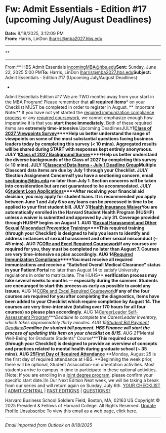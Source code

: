 # Fw: Admit Essentials - Edition #17 (upcoming July/August Deadlines)

**Date:** 8/18/2025, 3:12:09 PM  
**From:** Harris, LinDon <lharris@mba2027.hbs.edu>

---

**

---

From:** HBS Admit Essentials <incomingMBA@hbs.edu>**Sent:** Sunday, June 22, 2025 5:00 PM**To:** Harris, LinDon <lharris@mba2027.hbs.edu>**Subject:** Admit Essentials - Edition #17 (Upcoming July/August Deadlines) 
 

*
Admit Essentials
Edition #17
We are TWO months away from your start in the MBA Program! Please remember that **all required items*** on your Checklist MUST be completed in order to register in August. **
Important Note:** If you have not yet started the [required immunization compliance process](https://na01.safelinks.protection.outlook.com/?url=https%3A%2F%2Fclick.mc.email.hbs.edu%2F%3Fqs%3D5c9f0230d0b4703c7b8cd9278f766ebc25aa9a43f41f58f2da7998e154164ea8dec26457e78dafadf1bc45793295ea1e8ce620c16ef44d61&data=05%7C02%7C%7C746851dd5edb421418d808ddde8b1faa%7C84df9e7fe9f640afb435aaaaaaaaaaaa%7C1%7C0%7C638911411289141470%7CUnknown%7CTWFpbGZsb3d8eyJFbXB0eU1hcGkiOnRydWUsIlYiOiIwLjAuMDAwMCIsIlAiOiJXaW4zMiIsIkFOIjoiTWFpbCIsIldUIjoyfQ%3D%3D%7C0%7C%7C%7C&sdata=3DaExZFkROFdfiwKePD2Ed%2BahwHjdPooPSzR7qSN0LA%3D&reserved=0) or any [required coursework](https://na01.safelinks.protection.outlook.com/?url=https%3A%2F%2Fclick.mc.email.hbs.edu%2F%3Fqs%3D5c9f0230d0b4703cfd8754740a99e8d563c39b775090cb82904192f631ef94ed37a2bf3566af614aeb234f066bd8e55e0bb8d25cf514cc77&data=05%7C02%7C%7C746851dd5edb421418d808ddde8b1faa%7C84df9e7fe9f640afb435aaaaaaaaaaaa%7C1%7C0%7C638911411289170531%7CUnknown%7CTWFpbGZsb3d8eyJFbXB0eU1hcGkiOnRydWUsIlYiOiIwLjAuMDAwMCIsIlAiOiJXaW4zMiIsIkFOIjoiTWFpbCIsIldUIjoyfQ%3D%3D%7C0%7C%7C%7C&sdata=E%2FdTdX6J%2FA4Udts3k7w7Kb6lAcT2HU6sECtIAn8WMoU%3D&reserved=0), we cannot emphasize enough how imperative it is that you **start these immediately**. Both of these required items are **extremely time-intensive**.Upcoming DeadlinesJULY**1[Class of 2027 Viewpoints Survey](https://na01.safelinks.protection.outlook.com/?url=https%3A%2F%2Fclick.mc.email.hbs.edu%2F%3Fqs%3D5c9f0230d0b4703ca00700b187074eedd27eea42ca6a9f35bc5f49ac196f67e841762675500a000ae968a53787bd761118c213cddc3479b9&data=05%7C02%7C%7C746851dd5edb421418d808ddde8b1faa%7C84df9e7fe9f640afb435aaaaaaaaaaaa%7C1%7C0%7C638911411289186751%7CUnknown%7CTWFpbGZsb3d8eyJFbXB0eU1hcGkiOnRydWUsIlYiOiIwLjAuMDAwMCIsIlAiOiJXaW4zMiIsIkFOIjoiTWFpbCIsIldUIjoyfQ%3D%3D%7C0%7C%7C%7C&sdata=uyG%2B6AN7m3zW9eKlcb%2FN7Zb7Fy6e2%2F6mkjudIfPiv6o%3D&reserved=0)****Help us better understand the range of viewpoints on some of the most substantial questions facing business leaders today by completing this survey (< 10 mins). Aggregated results will be shared during START with responses kept entirely anonymous.
 JULY
1[Class of 2027 Background Survey](https://na01.safelinks.protection.outlook.com/?url=https%3A%2F%2Fclick.mc.email.hbs.edu%2F%3Fqs%3D5c9f0230d0b4703c977b27e2c44d6398712a23d3e612cfb9b2b95e74e31ed44c1cb3011d211a4e471f724ffa0fd305bcb06f193387b18a30&data=05%7C02%7C%7C746851dd5edb421418d808ddde8b1faa%7C84df9e7fe9f640afb435aaaaaaaaaaaa%7C1%7C0%7C638911411289201834%7CUnknown%7CTWFpbGZsb3d8eyJFbXB0eU1hcGkiOnRydWUsIlYiOiIwLjAuMDAwMCIsIlAiOiJXaW4zMiIsIkFOIjoiTWFpbCIsIldUIjoyfQ%3D%3D%7C0%7C%7C%7C&sdata=xq6sV%2F0m%2BKqK%2FuAZMZqQcqd0cV6FoSXbYsmolMmZKJo%3D&reserved=0)****Help us better understand the diverse backgrounds of the Class of 2027 by completing this survey (< 10 mins).
 JULY
1[Classcard Data Items - July 1 Deadline Group](https://na01.safelinks.protection.outlook.com/?url=https%3A%2F%2Fclick.mc.email.hbs.edu%2F%3Fqs%3D5c9f0230d0b4703c553c3e0a54bee8613b32b73130885b3e90a0ce09767cccc4f7c9bf3f3fbf64a8d84117f2b227f4b23abebf407417ae7b&data=05%7C02%7C%7C746851dd5edb421418d808ddde8b1faa%7C84df9e7fe9f640afb435aaaaaaaaaaaa%7C1%7C0%7C638911411289217614%7CUnknown%7CTWFpbGZsb3d8eyJFbXB0eU1hcGkiOnRydWUsIlYiOiIwLjAuMDAwMCIsIlAiOiJXaW4zMiIsIkFOIjoiTWFpbCIsIldUIjoyfQ%3D%3D%7C0%7C%7C%7C&sdata=aMk%2B7CbW4OEruiT7%2FjNlynXjfvvERwWuKg9p7HQr5WM%3D&reserved=0)****Multiple Classcard data items are due by July 1 through your Checklist.
 JULY
1Section Assignment Concerns****If you have a sectioning concern, email [sectioning@hbs.edu](mailto:sectioning@hbs.edu?subject=) no later than July 1. Section concerns will be taken into consideration but are not guaranteed to be accommodated.
 JULY
6[Student Loan Applications](https://na01.safelinks.protection.outlook.com/?url=https%3A%2F%2Fclick.mc.email.hbs.edu%2F%3Fqs%3D5c9f0230d0b4703c0f51e9bda1905bcb723c39c4834edeee2dbb7e266d9b1a24868911893bebe81ea4cb2418a6e2686ec9d9db03a50ad712&data=05%7C02%7C%7C746851dd5edb421418d808ddde8b1faa%7C84df9e7fe9f640afb435aaaaaaaaaaaa%7C1%7C0%7C638911411289234397%7CUnknown%7CTWFpbGZsb3d8eyJFbXB0eU1hcGkiOnRydWUsIlYiOiIwLjAuMDAwMCIsIlAiOiJXaW4zMiIsIkFOIjoiTWFpbCIsIldUIjoyfQ%3D%3D%7C0%7C%7C%7C&sdata=QDAkD0fQ%2FoBzYI0Pp18AXDhWwblgFI1y5PCizUzMBho%3D&reserved=0)****After receiving your financial aid decision, you may apply for student loans. It is recommended you apply between June 1 and July 6 so any loans can be processed in time to be applied to your first student bill.
 JULY
31[Health Insurance Waiver](https://na01.safelinks.protection.outlook.com/?url=https%3A%2F%2Fclick.mc.email.hbs.edu%2F%3Fqs%3D5c9f0230d0b4703c22e32293f9d654123f9e805a871c4cd9a97d7856e25b4add1252f0bff8c9859902e08ea34de99c8e6ac7090e965ffa8e&data=05%7C02%7C%7C746851dd5edb421418d808ddde8b1faa%7C84df9e7fe9f640afb435aaaaaaaaaaaa%7C1%7C0%7C638911411289251722%7CUnknown%7CTWFpbGZsb3d8eyJFbXB0eU1hcGkiOnRydWUsIlYiOiIwLjAuMDAwMCIsIlAiOiJXaW4zMiIsIkFOIjoiTWFpbCIsIldUIjoyfQ%3D%3D%7C0%7C%7C%7C&sdata=9wcWvJi1Si7GQ0k%2BhK6Ov16ce0mkiPx5J%2FgUAyqKw84%3D&reserved=0)****You are automatically enrolled in the Harvard Student Health Program (HUSHP) unless a waiver is submitted and approved by July 31**. Coverage provided through HUSHP begins on August 1.** AUG
1[Sexual Harassment and Other Sexual Misconduct Prevention Training](https://na01.safelinks.protection.outlook.com/?url=https%3A%2F%2Fclick.mc.email.hbs.edu%2F%3Fqs%3D5c9f0230d0b4703c8166a4d464d8cf23863db293444fa6e591bdf04d9f2b099062a3c1a52b6ea2abbc646b572553e927c18854a9ca45c4bb&data=05%7C02%7C%7C746851dd5edb421418d808ddde8b1faa%7C84df9e7fe9f640afb435aaaaaaaaaaaa%7C1%7C0%7C638911411289267556%7CUnknown%7CTWFpbGZsb3d8eyJFbXB0eU1hcGkiOnRydWUsIlYiOiIwLjAuMDAwMCIsIlAiOiJXaW4zMiIsIkFOIjoiTWFpbCIsIldUIjoyfQ%3D%3D%7C0%7C%7C%7C&sdata=mfgndNO38x76G00gR2xupcGw2kMsgXWQJU3aDYMO5EI%3D&reserved=0)****This required training (through your Checklist) is designed to help you learn to identify and address instances of sexual harassment and other sexual misconduct (~ 45 mins).
 AUG
7[CORe and Excel Required Coursework](https://na01.safelinks.protection.outlook.com/?url=https%3A%2F%2Fclick.mc.email.hbs.edu%2F%3Fqs%3D5c9f0230d0b4703c4e1c85239bf1fc528aaacc8d95df463c972133ed1e220042c1c02fdc8639ebf90036c7e195b67311efafce8221cfe0b5&data=05%7C02%7C%7C746851dd5edb421418d808ddde8b1faa%7C84df9e7fe9f640afb435aaaaaaaaaaaa%7C1%7C0%7C638911411289284568%7CUnknown%7CTWFpbGZsb3d8eyJFbXB0eU1hcGkiOnRydWUsIlYiOiIwLjAuMDAwMCIsIlAiOiJXaW4zMiIsIkFOIjoiTWFpbCIsIldUIjoyfQ%3D%3D%7C0%7C%7C%7C&sdata=zsbeXj7dBJT6rqTwGPRgUAuW%2BLKp3Hr41gpqSEmKMfY%3D&reserved=0)****If any courses are required for you, they must be completed no later than August 7. Courses are very time-intensive so plan accordingly.**** AUG
14[Required Immunization Compliance](https://na01.safelinks.protection.outlook.com/?url=https%3A%2F%2Fclick.mc.email.hbs.edu%2F%3Fqs%3D5c9f0230d0b4703c8e2dbf2ce86eed035958f815f2f4b6c99073012fdca66ffeabca2a06c5a1642bce092cd388affb8ffb3a80177053aec7&data=05%7C02%7C%7C746851dd5edb421418d808ddde8b1faa%7C84df9e7fe9f640afb435aaaaaaaaaaaa%7C1%7C0%7C638911411289300685%7CUnknown%7CTWFpbGZsb3d8eyJFbXB0eU1hcGkiOnRydWUsIlYiOiIwLjAuMDAwMCIsIlAiOiJXaW4zMiIsIkFOIjoiTWFpbCIsIldUIjoyfQ%3D%3D%7C0%7C%7C%7C&sdata=P1351BWpd8SoY1swPle%2FemXMqQjvY6TQin56wA9ah2U%3D&reserved=0)****You must receive all required immunizations and receive a "Satisfied Overall Medical Clearance" status in your Patient Porta**l no later than August 14 to satisfy University regulations in order to matriculate. The HUHS** **verification process may take **several weeks to months** — especially during the summer. Students are encouraged to start this process **as early as possible** to avoid any issues.** AUG
14[CORe and Excel Required Coursework](https://na01.safelinks.protection.outlook.com/?url=https%3A%2F%2Fclick.mc.email.hbs.edu%2F%3Fqs%3D5c9f0230d0b4703c4e1c85239bf1fc528aaacc8d95df463c972133ed1e220042c1c02fdc8639ebf90036c7e195b67311efafce8221cfe0b5&data=05%7C02%7C%7C746851dd5edb421418d808ddde8b1faa%7C84df9e7fe9f640afb435aaaaaaaaaaaa%7C1%7C0%7C638911411289317963%7CUnknown%7CTWFpbGZsb3d8eyJFbXB0eU1hcGkiOnRydWUsIlYiOiIwLjAuMDAwMCIsIlAiOiJXaW4zMiIsIkFOIjoiTWFpbCIsIldUIjoyfQ%3D%3D%7C0%7C%7C%7C&sdata=PXC4Axymg7syvFM1530KMiC1OhE5wqVF%2FZ5Jy025GyA%3D&reserved=0)****If any of the four courses are required for you after completing the diagnostics, items have been added to your Checklist which require completion by August 14. The courses are very time-intensive (totaling over 170 hours for all four courses) so please plan accordingly.**** AUG
14[CareerLeader Self-Assessment Program](https://na01.safelinks.protection.outlook.com/?url=https%3A%2F%2Fclick.mc.email.hbs.edu%2F%3Fqs%3D5c9f0230d0b4703cb4d4e5f1e85c6b3fc29ed146668ceb30351a40fad809f3336a21fb4b06e045c8af25e24e2f2b059c3f72cde09598d1d1&data=05%7C02%7C%7C746851dd5edb421418d808ddde8b1faa%7C84df9e7fe9f640afb435aaaaaaaaaaaa%7C1%7C0%7C638911411289335339%7CUnknown%7CTWFpbGZsb3d8eyJFbXB0eU1hcGkiOnRydWUsIlYiOiIwLjAuMDAwMCIsIlAiOiJXaW4zMiIsIkFOIjoiTWFpbCIsIldUIjoyfQ%3D%3D%7C0%7C%7C%7C&sdata=aIueeUqYBwI9vFJ4coyWy%2BwImTBWSHt0GTuJezNDAnA%3D&reserved=0)****Deadline to complete the CareerLeader inventory, which takes approximately thirty minutes.
 AUG
15[Student Bill Payment Deadline](https://na01.safelinks.protection.outlook.com/?url=https%3A%2F%2Fclick.mc.email.hbs.edu%2F%3Fqs%3D5c9f0230d0b4703c1d97683d0ec7408616c758bb3519fea5b802df28ed6a8c019f616e1e0865057db651a2af6fac3534e3bfacc7f39819c9&data=05%7C02%7C%7C746851dd5edb421418d808ddde8b1faa%7C84df9e7fe9f640afb435aaaaaaaaaaaa%7C1%7C0%7C638911411289352981%7CUnknown%7CTWFpbGZsb3d8eyJFbXB0eU1hcGkiOnRydWUsIlYiOiIwLjAuMDAwMCIsIlAiOiJXaW4zMiIsIkFOIjoiTWFpbCIsIldUIjoyfQ%3D%3D%7C0%7C%7C%7C&sdata=FGNUDNafKTQDzjl5sMAVkTpgFHiNx1DjXQwTfmp%2FS90%3D&reserved=0)****Deadline for student bill payment. HBS Finance will start the process of updating this item on your checklist on 8/15**.** AUG
21*"Mental Well-Being for Graduate Students" Course*****This required course (through your Checklist) is designed to provide an overview of concepts and practices related to mental health during graduate school (~ 35 mins).
 AUG
25[First Day of Required Attendance](https://na01.safelinks.protection.outlook.com/?url=https%3A%2F%2Fclick.mc.email.hbs.edu%2F%3Fqs%3D5c9f0230d0b4703c908c3e67a38d663638c04fb9f98f81bb2cf4c5fe681c48d45db0b4625bf3e6025437d4b9154a1dadfbac7ea52fc18d16&data=05%7C02%7C%7C746851dd5edb421418d808ddde8b1faa%7C84df9e7fe9f640afb435aaaaaaaaaaaa%7C1%7C0%7C638911411289369938%7CUnknown%7CTWFpbGZsb3d8eyJFbXB0eU1hcGkiOnRydWUsIlYiOiIwLjAuMDAwMCIsIlAiOiJXaW4zMiIsIkFOIjoiTWFpbCIsIldUIjoyfQ%3D%3D%7C0%7C%7C%7C&sdata=qrg0caRrkAy9dn1Ajh2YY62%2BtmXdj4iEGUJ1gmsHZ6s%3D&reserved=0)**
**Monday, August 25 is the first day of required attendance at HBS. **Beginning the week prior, there will be optional, Student Association-run orientation activities. Most students arrive to campus in time to participate in these optional activities. [Note: If you are enrolling in a [joint degree program](https://na01.safelinks.protection.outlook.com/?url=https%3A%2F%2Fclick.mc.email.hbs.edu%2F%3Fqs%3D5c9f0230d0b4703cfcfc70ce61ffd7d342f0c5414b6bfe06c441db6bb5604c1898ea9fbaac78f47be6890d7c45b7e4c975303704244f0123&data=05%7C02%7C%7C746851dd5edb421418d808ddde8b1faa%7C84df9e7fe9f640afb435aaaaaaaaaaaa%7C1%7C0%7C638911411289384576%7CUnknown%7CTWFpbGZsb3d8eyJFbXB0eU1hcGkiOnRydWUsIlYiOiIwLjAuMDAwMCIsIlAiOiJXaW4zMiIsIkFOIjoiTWFpbCIsIldUIjoyfQ%3D%3D%7C0%7C%7C%7C&sdata=HoF44z5vguK3Cwn5LAcBh0rXlS7bC02NqpGoXmJvRIs%3D&reserved=0), please confirm your specific start date.]In Our Next Edition
Next week, we will be taking a break from our series and will return again on Sunday, July 6th.
[YOUR CHECKLIST](https://na01.safelinks.protection.outlook.com/?url=https%3A%2F%2Fclick.mc.email.hbs.edu%2F%3Fqs%3D5c9f0230d0b4703c9f8d53f9190f4bd80943362e9265f0eafb8fc9f0a4c8026dc23a1b2c59e68f8e687338f761b7d321643874acad6dc673&data=05%7C02%7C%7C746851dd5edb421418d808ddde8b1faa%7C84df9e7fe9f640afb435aaaaaaaaaaaa%7C1%7C0%7C638911411289398202%7CUnknown%7CTWFpbGZsb3d8eyJFbXB0eU1hcGkiOnRydWUsIlYiOiIwLjAuMDAwMCIsIlAiOiJXaW4zMiIsIkFOIjoiTWFpbCIsIldUIjoyfQ%3D%3D%7C0%7C%7C%7C&sdata=WIWl%2BJmsT%2B3rEU2x38J4sCgnLaWTTRTLoJfx1cARCvE%3D&reserved=0) | [ADMIT CENTRAL](https://na01.safelinks.protection.outlook.com/?url=https%3A%2F%2Fclick.mc.email.hbs.edu%2F%3Fqs%3D5c9f0230d0b4703c6130e9a61eacd2c114fab77dd1e86b52123b1dd1ee51cad143a256498a156f69edb5ef0bf416e7b86da37b7aa7034fb6&data=05%7C02%7C%7C746851dd5edb421418d808ddde8b1faa%7C84df9e7fe9f640afb435aaaaaaaaaaaa%7C1%7C0%7C638911411289412883%7CUnknown%7CTWFpbGZsb3d8eyJFbXB0eU1hcGkiOnRydWUsIlYiOiIwLjAuMDAwMCIsIlAiOiJXaW4zMiIsIkFOIjoiTWFpbCIsIldUIjoyfQ%3D%3D%7C0%7C%7C%7C&sdata=fHKSNfp%2FRpuSYrpeFjKJiTjOsi1X4VcGXjtV%2F%2FSyS0U%3D&reserved=0) | [PAST EDITIONS](https://na01.safelinks.protection.outlook.com/?url=https%3A%2F%2Fclick.mc.email.hbs.edu%2F%3Fqs%3D5c9f0230d0b4703c70b555aa445ab23c3cea757190c3e603b6c70d0ef3ebfe9e1cc96a57edcd3358a602394ca4f1defc1c7efffab50d93ec&data=05%7C02%7C%7C746851dd5edb421418d808ddde8b1faa%7C84df9e7fe9f640afb435aaaaaaaaaaaa%7C1%7C0%7C638911411289427563%7CUnknown%7CTWFpbGZsb3d8eyJFbXB0eU1hcGkiOnRydWUsIlYiOiIwLjAuMDAwMCIsIlAiOiJXaW4zMiIsIkFOIjoiTWFpbCIsIldUIjoyfQ%3D%3D%7C0%7C%7C%7C&sdata=WWoBPD800NVNccCt8NXYri1tUVNjPJnFMv9Q2tW%2BqFg%3D&reserved=0) | [QUESTIONS?](https://na01.safelinks.protection.outlook.com/?url=https%3A%2F%2Fclick.mc.email.hbs.edu%2F%3Fqs%3D5c9f0230d0b4703c72a8184e257aced320192c66a6cc32d26779e827c8b8e4ecdf9f1a4f9175c243a1359afce063e84f9a8af2f0a2d1b74c&data=05%7C02%7C%7C746851dd5edb421418d808ddde8b1faa%7C84df9e7fe9f640afb435aaaaaaaaaaaa%7C1%7C0%7C638911411289441383%7CUnknown%7CTWFpbGZsb3d8eyJFbXB0eU1hcGkiOnRydWUsIlYiOiIwLjAuMDAwMCIsIlAiOiJXaW4zMiIsIkFOIjoiTWFpbCIsIldUIjoyfQ%3D%3D%7C0%7C%7C%7C&sdata=LoHENdtWdenGW9W7Gf%2FOPV6SNeLpYPro1NNMjJCAfXQ%3D&reserved=0)

Harvard Business School
Soldiers Field, Boston, MA, 02163 US
Copyright © 2025 President & Fellows of Harvard College. All Rights Reserved.
[Update Profile](https://na01.safelinks.protection.outlook.com/?url=https%3A%2F%2Fclick.mc.email.hbs.edu%2Fprofile_center.aspx%3Fqs%3D1b7ec934cc4d03d437c980823570b27983b2154de5f03cd5977866630afc8211565f5a1cc82578dc5f58ddbe066314f37a4e164f3e8cc8d014e5b06d9202803e&data=05%7C02%7C%7C746851dd5edb421418d808ddde8b1faa%7C84df9e7fe9f640afb435aaaaaaaaaaaa%7C1%7C0%7C638911411289456890%7CUnknown%7CTWFpbGZsb3d8eyJFbXB0eU1hcGkiOnRydWUsIlYiOiIwLjAuMDAwMCIsIlAiOiJXaW4zMiIsIkFOIjoiTWFpbCIsIldUIjoyfQ%3D%3D%7C0%7C%7C%7C&sdata=cs7zchznyfxL%2B%2BXRwP4L%2BpzdCHH7k8bXLLzyFXGaUL0%3D&reserved=0) [Unsubscribe](https://na01.safelinks.protection.outlook.com/?url=https%3A%2F%2Fclick.mc.email.hbs.edu%2Fsubscription_center.aspx%3Fqs%3D1b7ec934cc4d03d436de11670dd90a841cd2cfb1f16d5eefe3e2e1e4d42ca127cd86cbb2aeb7ebd66a2a692a066ecfc17ba7dea6211c4182e0676a581e475af2&data=05%7C02%7C%7C746851dd5edb421418d808ddde8b1faa%7C84df9e7fe9f640afb435aaaaaaaaaaaa%7C1%7C0%7C638911411289473774%7CUnknown%7CTWFpbGZsb3d8eyJFbXB0eU1hcGkiOnRydWUsIlYiOiIwLjAuMDAwMCIsIlAiOiJXaW4zMiIsIkFOIjoiTWFpbCIsIldUIjoyfQ%3D%3D%7C0%7C%7C%7C&sdata=UiCTFiNApuOcL9sXB74pnGA5Q1SXUMepKQelKsgP32U%3D&reserved=0)
To view this email as a web page, click [here](https://na01.safelinks.protection.outlook.com/?url=https%3A%2F%2Fview.mc.email.hbs.edu%2F%3Fqs%3D4b6770aed1a2b888b457d579c1b171b3a734557ca48a3022aeec57545bf6c5b7d8c03b1d592a09e9c71a20fb31b92c3f29ba1a49240496d0ee61e1d929fed3b7746956598feaa55a&data=05%7C02%7C%7C746851dd5edb421418d808ddde8b1faa%7C84df9e7fe9f640afb435aaaaaaaaaaaa%7C1%7C0%7C638911411289491995%7CUnknown%7CTWFpbGZsb3d8eyJFbXB0eU1hcGkiOnRydWUsIlYiOiIwLjAuMDAwMCIsIlAiOiJXaW4zMiIsIkFOIjoiTWFpbCIsIldUIjoyfQ%3D%3D%7C0%7C%7C%7C&sdata=D6dc%2FqP1fw9qq9Z%2Fe4X4aa9ikvkFZrzXut7qWiT7EZA%3D&reserved=0).

---

*Email imported from Outlook on 8/18/2025*